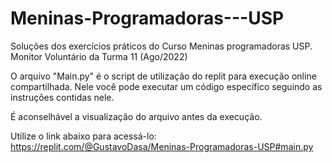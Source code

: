 # Meninas-Programadoras---USP
Soluções dos exercícios práticos do Curso Meninas programadoras USP. Monitor Voluntário da Turma 11 (Ago/2022)

O arquivo "Main.py" é o script de utilização do replit para execução online compartilhada. Nele você pode executar um
código específico seguindo as instruções contidas nele.

É aconselhável a visualização do arquivo antes da execução.


Utilize o link abaixo para acessá-lo:
https://replit.com/@GustavoDasa/Meninas-Programadoras-USP#main.py

